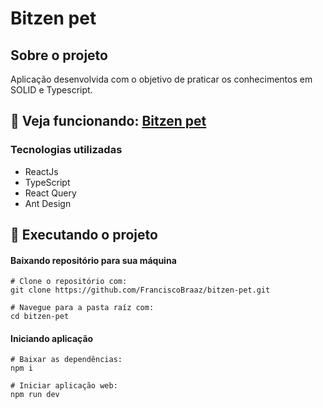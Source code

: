 # Bitzen pet


## Sobre o projeto
Aplicação desenvolvida com o objetivo de praticar os conhecimentos em SOLID e Typescript.

##  🔽 Veja funcionando: [Bitzen pet](https://btizen-pet.netlify.app/)

### Tecnologias utilizadas
- ReactJs
- TypeScript
- React Query
- Ant Design

## 👷  Executando o projeto

 #### Baixando repositório para sua máquina
    # Clone o repositório com:
    git clone https://github.com/FranciscoBraaz/bitzen-pet.git
    
    # Navegue para a pasta raíz com:
    cd bitzen-pet
    
   #### Iniciando aplicação
   
    # Baixar as dependências:
    npm i 
    
    # Iniciar aplicação web:
    npm run dev
